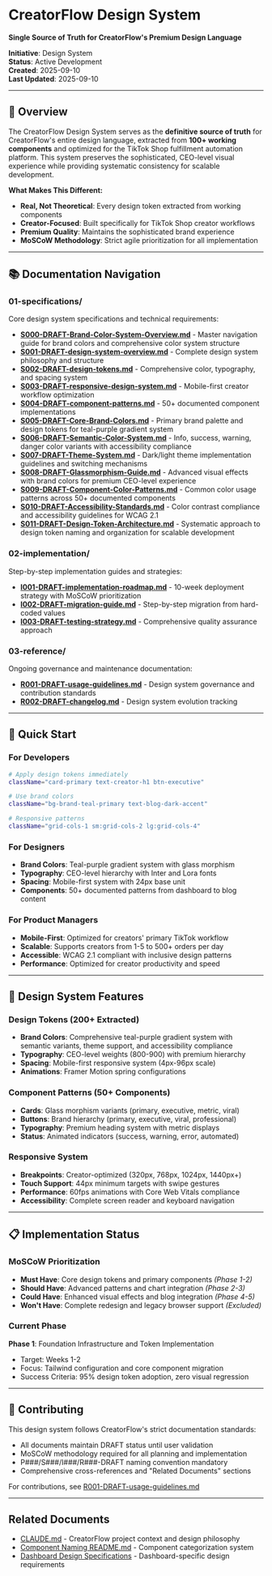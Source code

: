# CreatorFlow Design System

**Single Source of Truth for CreatorFlow's Premium Design Language**

**Initiative**: Design System  
**Status**: Active Development  
**Created**: 2025-09-10  
**Last Updated**: 2025-09-10

---

## 🎯 Overview

The CreatorFlow Design System serves as the **definitive source of truth** for CreatorFlow's entire design language, extracted from **100+ working components** and optimized for the TikTok Shop fulfillment automation platform. This system preserves the sophisticated, CEO-level visual experience while providing systematic consistency for scalable development.

**What Makes This Different:**

- **Real, Not Theoretical**: Every design token extracted from working components
- **Creator-Focused**: Built specifically for TikTok Shop creator workflows
- **Premium Quality**: Maintains the sophisticated brand experience
- **MoSCoW Methodology**: Strict agile prioritization for all implementation

---

## 📚 Documentation Navigation

### 01-specifications/

Core design system specifications and technical requirements:

- **[S000-DRAFT-Brand-Color-System-Overview.md](./01-specifications/S000-DRAFT-Brand-Color-System-Overview.md)** - Master navigation guide for brand colors and comprehensive color system structure
- **[S001-DRAFT-design-system-overview.md](./01-specifications/S001-DRAFT-design-system-overview.md)** - Complete design system philosophy and structure
- **[S002-DRAFT-design-tokens.md](./01-specifications/S002-DRAFT-design-tokens.md)** - Comprehensive color, typography, and spacing system
- **[S003-DRAFT-responsive-design-system.md](./01-specifications/S003-DRAFT-responsive-design-system.md)** - Mobile-first creator workflow optimization
- **[S004-DRAFT-component-patterns.md](./01-specifications/S004-DRAFT-component-patterns.md)** - 50+ documented component implementations
- **[S005-DRAFT-Core-Brand-Colors.md](./01-specifications/S005-DRAFT-Core-Brand-Colors.md)** - Primary brand palette and design tokens for teal-purple gradient system
- **[S006-DRAFT-Semantic-Color-System.md](./01-specifications/S006-DRAFT-Semantic-Color-System.md)** - Info, success, warning, danger color variants with accessibility compliance
- **[S007-DRAFT-Theme-System.md](./01-specifications/S007-DRAFT-Theme-System.md)** - Dark/light theme implementation guidelines and switching mechanisms
- **[S008-DRAFT-Glassmorphism-Guide.md](./01-specifications/S008-DRAFT-Glassmorphism-Guide.md)** - Advanced visual effects with brand colors for premium CEO-level experience
- **[S009-DRAFT-Component-Color-Patterns.md](./01-specifications/S009-DRAFT-Component-Color-Patterns.md)** - Common color usage patterns across 50+ documented components
- **[S010-DRAFT-Accessibility-Standards.md](./01-specifications/S010-DRAFT-Accessibility-Standards.md)** - Color contrast compliance and accessibility guidelines for WCAG 2.1
- **[S011-DRAFT-Design-Token-Architecture.md](./01-specifications/S011-DRAFT-Design-Token-Architecture.md)** - Systematic approach to design token naming and organization for scalable development

### 02-implementation/

Step-by-step implementation guides and strategies:

- **[I001-DRAFT-implementation-roadmap.md](./02-implementation/I001-DRAFT-implementation-roadmap.md)** - 10-week deployment strategy with MoSCoW prioritization
- **[I002-DRAFT-migration-guide.md](./02-implementation/I002-DRAFT-migration-guide.md)** - Step-by-step migration from hard-coded values
- **[I003-DRAFT-testing-strategy.md](./02-implementation/I003-DRAFT-testing-strategy.md)** - Comprehensive quality assurance approach

### 03-reference/

Ongoing governance and maintenance documentation:

- **[R001-DRAFT-usage-guidelines.md](./03-reference/R001-DRAFT-usage-guidelines.md)** - Design system governance and contribution standards
- **[R002-DRAFT-changelog.md](./03-reference/R002-DRAFT-changelog.md)** - Design system evolution tracking

---

## 🚀 Quick Start

### For Developers

```bash
# Apply design tokens immediately
className="card-primary text-creator-h1 btn-executive"

# Use brand colors
className="bg-brand-teal-primary text-blog-dark-accent"

# Responsive patterns
className="grid-cols-1 sm:grid-cols-2 lg:grid-cols-4"
```

### For Designers

- **Brand Colors**: Teal-purple gradient system with glass morphism
- **Typography**: CEO-level hierarchy with Inter and Lora fonts
- **Spacing**: Mobile-first system with 24px base unit
- **Components**: 50+ documented patterns from dashboard to blog content

### For Product Managers

- **Mobile-First**: Optimized for creators' primary TikTok workflow
- **Scalable**: Supports creators from 1-5 to 500+ orders per day
- **Accessible**: WCAG 2.1 compliant with inclusive design patterns
- **Performance**: Optimized for creator productivity and speed

---

## 🎨 Design System Features

### Design Tokens (200+ Extracted)

- **Brand Colors**: Comprehensive teal-purple gradient system with semantic variants, theme support, and accessibility compliance
- **Typography**: CEO-level weights (800-900) with premium hierarchy
- **Spacing**: Mobile-first responsive system (4px-96px scale)
- **Animations**: Framer Motion spring configurations

### Component Patterns (50+ Components)

- **Cards**: Glass morphism variants (primary, executive, metric, viral)
- **Buttons**: Brand hierarchy (primary, executive, viral, professional)
- **Typography**: Premium heading system with metric displays
- **Status**: Animated indicators (success, warning, error, automated)

### Responsive System

- **Breakpoints**: Creator-optimized (320px, 768px, 1024px, 1440px+)
- **Touch Support**: 44px minimum targets with swipe gestures
- **Performance**: 60fps animations with Core Web Vitals compliance
- **Accessibility**: Complete screen reader and keyboard navigation

---

## 📋 Implementation Status

### MoSCoW Prioritization

- **Must Have**: Core design tokens and primary components _(Phase 1-2)_
- **Should Have**: Advanced patterns and chart integration _(Phase 2-3)_
- **Could Have**: Enhanced visual effects and blog integration _(Phase 4-5)_
- **Won't Have**: Complete redesign and legacy browser support _(Excluded)_

### Current Phase

**Phase 1**: Foundation Infrastructure and Token Implementation

- Target: Weeks 1-2
- Focus: Tailwind configuration and core component migration
- Success Criteria: 95% design token adoption, zero visual regression

---

## 🤝 Contributing

This design system follows CreatorFlow's strict documentation standards:

- All documents maintain DRAFT status until user validation
- MoSCoW methodology required for all planning and implementation
- P###/S###/I###/R###-DRAFT naming convention mandatory
- Comprehensive cross-references and "Related Documents" sections

For contributions, see [R001-DRAFT-usage-guidelines.md](./03-reference/R001-DRAFT-usage-guidelines.md)

---

## Related Documents

- [CLAUDE.md](../../CLAUDE.md) - CreatorFlow project context and design philosophy
- [Component Naming README.md](../component-naming/README.md) - Component categorization system
- [Dashboard Design Specifications](../dashboard-design/01-specifications/) - Dashboard-specific design requirements
